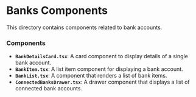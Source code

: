 # Banks Components

This directory contains components related to bank accounts.

### **Components**

- **`BankDetailsCard.tsx`**: A card component to display details of a single bank account.
- **`BankItem.tsx`**: A list item component for displaying a bank account.
- **`BankList.tsx`**: A component that renders a list of bank items.
- **`ConnectedBanksDrawer.tsx`**: A drawer component that displays a list of connected bank accounts.
